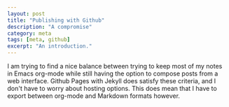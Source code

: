 ```yaml
---
layout: post
title: "Publishing with Github"
description: "A compromise"
category: meta 
tags: [meta, github]
excerpt: "An introduction."
---
```


I am trying to find a nice balance between trying to keep most of my notes in Emacs org-mode while still having the option
to compose posts from a web interface. Github Pages with Jekyll does satisfy these criteria, and I don't have to worry about 
hosting options. This does mean that I have to export between org-mode and Markdown formats however.
